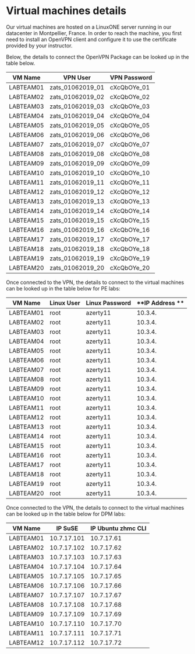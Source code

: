 # **Virtual machines details**

Our virtual machines are hosted on a LinuxONE server running in our datacenter in Montpellier, France.
In order to reach the machine, you first need to install an OpenVPN client and configure it to use the certificate provided by your instructor.

Below, the details to connect the OpenVPN Package can be looked up in the table below.

| **VM Name** | **VPN User** | **VPN Password** |
|-------------|--------------|----------------|
| LABTEAM01 | zats_01062019_01  | cXcQbOYe_01 |
| LABTEAM02 | zats_01062019_02  | cXcQbOYe_02 |
| LABTEAM03 | zats_01062019_03  | cXcQbOYe_03 |
| LABTEAM04 | zats_01062019_04  | cXcQbOYe_04 |
| LABTEAM05 | zats_01062019_05  | cXcQbOYe_05 |
| LABTEAM06 | zats_01062019_06  | cXcQbOYe_06 |
| LABTEAM07 | zats_01062019_07  | cXcQbOYe_07 |
| LABTEAM08 | zats_01062019_08  | cXcQbOYe_08 |
| LABTEAM09 | zats_01062019_09  | cXcQbOYe_09 |
| LABTEAM10 | zats_01062019_10  | cXcQbOYe_10 |
| LABTEAM11 | zats_01062019_11  | cXcQbOYe_11 |
| LABTEAM12 | zats_01062019_12  | cXcQbOYe_12 |
| LABTEAM13 | zats_01062019_13  | cXcQbOYe_13 |
| LABTEAM14 | zats_01062019_14  | cXcQbOYe_14 |
| LABTEAM15 | zats_01062019_15  | cXcQbOYe_15 |
| LABTEAM16 | zats_01062019_16  | cXcQbOYe_16 |
| LABTEAM17 | zats_01062019_17  | cXcQbOYe_17 |
| LABTEAM18 | zats_01062019_18  | cXcQbOYe_18 |
| LABTEAM19 | zats_01062019_19  | cXcQbOYe_19 |
| LABTEAM20 | zats_01062019_20  | cXcQbOYe_20 |

Once connected to the VPN, the details to connect to the virtual machines can be looked up in the table below for PE labs:

| **VM Name** | **Linux User** | **Linux Password** | **IP Address ** |
|-------------|--------------|----------------|----------------|
| LABTEAM01 | root | azerty11 | 10.3.4. | 10.7.17. |
| LABTEAM02 | root | azerty11 | 10.3.4. | 10.7.17. |
| LABTEAM03 | root | azerty11 | 10.3.4. | 10.7.17. |
| LABTEAM04 | root | azerty11 | 10.3.4. | 10.7.17. |
| LABTEAM05 | root | azerty11 | 10.3.4. | 10.7.17. |
| LABTEAM06 | root | azerty11 | 10.3.4. | 10.7.17. |
| LABTEAM07 | root | azerty11 | 10.3.4. | 10.7.17. |
| LABTEAM08 | root | azerty11 | 10.3.4. | 10.7.17. |
| LABTEAM09 | root | azerty11 | 10.3.4. | 10.7.17. |
| LABTEAM10 | root | azerty11 | 10.3.4. | 10.7.17. |
| LABTEAM11 | root | azerty11 | 10.3.4. | 10.7.17. |
| LABTEAM12 | root | azerty11 | 10.3.4. | 10.7.17. |
| LABTEAM13 | root | azerty11 | 10.3.4. | 10.7.17. |
| LABTEAM14 | root | azerty11 | 10.3.4. | 10.7.17. |
| LABTEAM15 | root | azerty11 | 10.3.4. | 10.7.17. |
| LABTEAM16 | root | azerty11 | 10.3.4. | 10.7.17. |
| LABTEAM17 | root | azerty11 | 10.3.4. | 10.7.17. |
| LABTEAM18 | root | azerty11 | 10.3.4. | 10.7.17. |
| LABTEAM19 | root | azerty11 | 10.3.4. | 10.7.17. |
| LABTEAM20 | root | azerty11 | 10.3.4. | 10.7.17. |

Once connected to the VPN, the details to connect to the virtual machines can be looked up in the table below for DPM labs:

| **VM Name** | **IP SuSE** | **IP Ubuntu zhmc CLI** |
|-------------|--------------|----------------|
| LABTEAM01 | 10.7.17.101 | 10.7.17.61 |
| LABTEAM02 | 10.7.17.102 | 10.7.17.62 |
| LABTEAM03 | 10.7.17.103 | 10.7.17.63 |
| LABTEAM04 | 10.7.17.104 | 10.7.17.64 |
| LABTEAM05 | 10.7.17.105 | 10.7.17.65 |
| LABTEAM06 | 10.7.17.106 | 10.7.17.66 |
| LABTEAM07 | 10.7.17.107 | 10.7.17.67 |
| LABTEAM08 | 10.7.17.108 | 10.7.17.68 |
| LABTEAM09 | 10.7.17.109 | 10.7.17.69 |
| LABTEAM10 | 10.7.17.110 | 10.7.17.70 |
| LABTEAM11 | 10.7.17.111 | 10.7.17.71 |
| LABTEAM12 | 10.7.17.112 | 10.7.17.72 |
